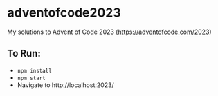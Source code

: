 # adventofcode2023
My solutions to Advent of Code 2023 (https://adventofcode.com/2023)

## To Run:
- `npm install`
- `npm start`
- Navigate to http://localhost:2023/
